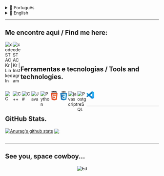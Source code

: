<div>
 <details>
  <summary>🌊 Português</summary>

  ### Ei, tudo bem? Meu nome é Matheus Marcolino e seja bem-vindo ao meu github! ✌️ 

  ## Eu sou um aluno de Ciência da Computação e desenvolvedor de softwares!

  - 🎓 Eu estou atualmente cursando o segundo período do curso de Ciência da Computação na PUC-MG.
  - 📑 Meus projetos atuais são uma cálculadora cientifica desenvolvida com python e uma atualização para o meu RPG de turnos, que trará uma interface gráfica para o jogo.
  - 💹 Objetivos do ano: Contribuir em projetos de código aberto.
  - 🎼 Mais um pouco sobre mim: Eu toco guitarra e baixo no meu tempo livre!
   </details>
 
  <details>
    <summary>🗽 English</summary>

  ### Hey, how you're doing? I'm Matheus Marcolino and welcome to my github! ✌️ 

  ## I´m a computer science student and software developer!

  - 🎓 I'm currently on the second period of my Computer Science degree at PUC-Minas.
  - 📑 My current projects are a scientific calculator and a update to my RPG game, which will include a graphic interface to the game.
  - 💹 2021 goals: Contribute on open source projects.
  - 🎼 More about me: I love to play guitar and bass!
   
  </details>
</div>

---
 ## Me encontre aqui / Find me here:
<div>

  [<img align="left" alt="codeSTACKr | LinkedIn" width="5%" src="https://image.flaticon.com/icons/png/512/174/174857.png" />][linkedin]
  [<img align="left" alt="codeSTACKr | Instagram" width="5%" src="https://image.flaticon.com/icons/png/512/174/174855.png" />][instagram]

  [linkedin]: https://www.linkedin.com/in/matheus-marcolino-a17741208/
  [instagram]: https://www.instagram.com/mmarcolino_/?hl=en
<br />
</div>
<br />

## Ferramentas e tecnologias / Tools and technologies.
<div style="display: inline_block"><br>
  <img align="left" alt="C" width="5%" src="https://upload.wikimedia.org/wikipedia/commons/thumb/1/18/C_Programming_Language.svg/1200px-C_Programming_Language.svg.png" />
  <img align="left" alt="C++" width="6%" src="https://sdtimes.com/wp-content/uploads/2018/03/cpppp.png" />
 <img align="left" alt="C#" width="6%" src="https://iconape.com/wp-content/files/sh/51404/svg/c--4.svg" />
  <img align="left" alt="Java" width="6%" src="https://images.vexels.com/media/users/3/166401/isolated/lists/b82aa7ac3f736dd78570dd3fa3fa9e24-java-programming-language-icon.png" />
  <img align="left" alt="Python" width="6%" src="https://cdn3.iconfinder.com/data/icons/logos-and-brands-adobe/512/267_Python-512.png" />
  <img align="left" alt="HTML5" width="6%" src="https://raw.githubusercontent.com/github/explore/80688e429a7d4ef2fca1e82350fe8e3517d3494d/topics/html/html.png" />
  <img align="left" alt="css3" width="6%" src="https://raw.githubusercontent.com/github/explore/80688e429a7d4ef2fca1e82350fe8e3517d3494d/topics/css/css.png" />
  <img align="left" alt="javascript" width="6%"   src="https://cdn.iconscout.com/icon/free/png-256/javascript-2038874-1720087.png" />
  <img align="left" alt="PostgreSQL" width="6%" src="https://cdn.iconscout.com/icon/free/png-256/postgresql-226047.png"/>
  <img align="left" alt="Visual Studio Code" width="5%" src="https://raw.githubusercontent.com/github/explore/80688e429a7d4ef2fca1e82350fe8e3517d3494d/topics/visual-studio-code/visual-studio-code.png" />
</div>
<br />
<br />

---
## GitHub Stats.
<div>
  <a href="https://github.com/mmarcolino?tab=repositories" target="_blank"><img height="180em" align="center" src="https://github-readme-stats.vercel.app/api?username=mmarcolino&show_icons=true&include_all_commits=true&theme=dracula" alt="Anurag's github   stats" /></a>
  <a href="https://github.com/mmarcolino?tab=repositories" target="_blank"><img height="180em" align="center" src="https://github-readme-stats.vercel.app/api/top-langs/?username=mmarcolino&layout=compact&theme=dracula&langs_count=7" /></a>
</div>

<br />

---
   ## See you, space cowboy...
   <p align="center">
   <img align="center" alt="Ed" width="400px" src="https://64.media.tumblr.com/51d98865d8113e0e00943bf52b85fce5/tumblr_pwtjfx2HE51vpvdbgo1_500.gifv" />
   </p>
